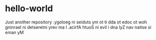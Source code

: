 # hello-world
Just another repository
.ygoloeg ni seiduts ym ot ti dda ot edoc ot woh gninrael ni detseretni yrev ma I .acirfA htuoS ni evil i dna lyZ nav naitse si eman yM
